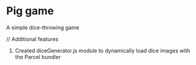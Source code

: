# Pig game

A simple dice-throwing game

// Additional features

1. Created diceGenerator.js module to dynamically load dice images with the Parcel bundler
